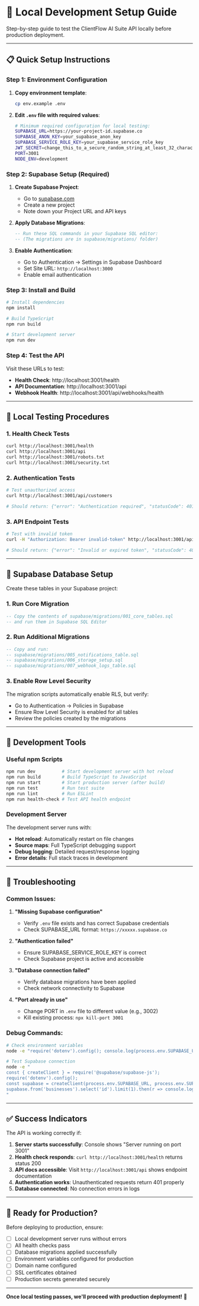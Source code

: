 # 🚀 **Local Development Setup Guide**

Step-by-step guide to test the ClientFlow AI Suite API locally before production deployment.

---

## 📋 **Quick Setup Instructions**

### **Step 1: Environment Configuration**

1. **Copy environment template**:
   ```bash
   cp env.example .env
   ```

2. **Edit `.env` file with required values**:
   ```bash
   # Minimum required configuration for local testing:
   SUPABASE_URL=https://your-project-id.supabase.co
   SUPABASE_ANON_KEY=your_supabase_anon_key
   SUPABASE_SERVICE_ROLE_KEY=your_supabase_service_role_key
   JWT_SECRET=change_this_to_a_secure_random_string_at_least_32_characters_long
   PORT=3001
   NODE_ENV=development
   ```

### **Step 2: Supabase Setup (Required)**

1. **Create Supabase Project**:
   - Go to [supabase.com](https://supabase.com)
   - Create a new project
   - Note down your Project URL and API keys

2. **Apply Database Migrations**:
   ```sql
   -- Run these SQL commands in your Supabase SQL editor:
   -- (The migrations are in supabase/migrations/ folder)
   ```

3. **Enable Authentication**:
   - Go to Authentication → Settings in Supabase Dashboard
   - Set Site URL: `http://localhost:3000`
   - Enable email authentication

### **Step 3: Install and Build**

```bash
# Install dependencies
npm install

# Build TypeScript
npm run build

# Start development server
npm run dev
```

### **Step 4: Test the API**

Visit these URLs to test:
- **Health Check**: http://localhost:3001/health
- **API Documentation**: http://localhost:3001/api
- **Webhook Health**: http://localhost:3001/api/webhooks/health

---

## 🧪 **Local Testing Procedures**

### **1. Health Check Tests**
```bash
curl http://localhost:3001/health
curl http://localhost:3001/api
curl http://localhost:3001/robots.txt
curl http://localhost:3001/security.txt
```

### **2. Authentication Tests**
```bash
# Test unauthorized access
curl http://localhost:3001/api/customers

# Should return: {"error": "Authentication required", "statusCode": 401}
```

### **3. API Endpoint Tests**
```bash
# Test with invalid token
curl -H "Authorization: Bearer invalid-token" http://localhost:3001/api/customers

# Should return: {"error": "Invalid or expired token", "statusCode": 401}
```

---

## 📁 **Supabase Database Setup**

Create these tables in your Supabase project:

### **1. Run Core Migration**
```sql
-- Copy the contents of supabase/migrations/001_core_tables.sql
-- and run them in Supabase SQL Editor
```

### **2. Run Additional Migrations**
```sql
-- Copy and run:
-- supabase/migrations/005_notifications_table.sql
-- supabase/migrations/006_storage_setup.sql  
-- supabase/migrations/007_webhook_logs_table.sql
```

### **3. Enable Row Level Security**
The migration scripts automatically enable RLS, but verify:
- Go to Authentication → Policies in Supabase
- Ensure Row Level Security is enabled for all tables
- Review the policies created by the migrations

---

## 🔧 **Development Tools**

### **Useful npm Scripts**
```bash
npm run dev          # Start development server with hot reload
npm run build        # Build TypeScript to JavaScript
npm run start        # Start production server (after build)
npm run test         # Run test suite
npm run lint         # Run ESLint
npm run health-check # Test API health endpoint
```

### **Development Server**
The development server runs with:
- **Hot reload**: Automatically restart on file changes
- **Source maps**: Full TypeScript debugging support
- **Debug logging**: Detailed request/response logging
- **Error details**: Full stack traces in development

---

## 🐛 **Troubleshooting**

### **Common Issues:**

1. **"Missing Supabase configuration"**
   - Verify `.env` file exists and has correct Supabase credentials
   - Check SUPABASE_URL format: `https://xxxxx.supabase.co`

2. **"Authentication failed"**
   - Ensure SUPABASE_SERVICE_ROLE_KEY is correct
   - Check Supabase project is active and accessible

3. **"Database connection failed"**
   - Verify database migrations have been applied
   - Check network connectivity to Supabase

4. **"Port already in use"**
   - Change PORT in `.env` file to different value (e.g., 3002)
   - Kill existing process: `npx kill-port 3001`

### **Debug Commands:**
```bash
# Check environment variables
node -e "require('dotenv').config(); console.log(process.env.SUPABASE_URL)"

# Test Supabase connection
node -e "
const { createClient } = require('@supabase/supabase-js');
require('dotenv').config();
const supabase = createClient(process.env.SUPABASE_URL, process.env.SUPABASE_SERVICE_ROLE_KEY);
supabase.from('businesses').select('id').limit(1).then(r => console.log('Connected:', !r.error));
"
```

---

## ✅ **Success Indicators**

The API is working correctly if:

1. **Server starts successfully**: Console shows "Server running on port 3001"
2. **Health check responds**: `curl http://localhost:3001/health` returns status 200
3. **API docs accessible**: Visit `http://localhost:3001/api` shows endpoint documentation
4. **Authentication works**: Unauthenticated requests return 401 properly
5. **Database connected**: No connection errors in logs

---

## 🚀 **Ready for Production?**

Before deploying to production, ensure:

- [ ] Local development server runs without errors
- [ ] All health checks pass
- [ ] Database migrations applied successfully
- [ ] Environment variables configured for production
- [ ] Domain name configured
- [ ] SSL certificates obtained
- [ ] Production secrets generated securely

---

**Once local testing passes, we'll proceed with production deployment!** 🎉
